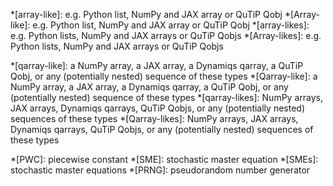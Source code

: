 *[array-like]: e.g. Python list, NumPy and JAX array or QuTiP Qobj
*[Array-like]: e.g. Python list, NumPy and JAX array or QuTiP Qobj
*[array-likes]: e.g. Python lists, NumPy and JAX arrays or QuTiP Qobjs
*[Array-likes]: e.g. Python lists, NumPy and JAX arrays or QuTiP Qobjs

*[qarray-like]: a NumPy array, a JAX array, a Dynamiqs qarray, a QuTiP Qobj, or any (potentially nested) sequence of these types
*[Qarray-like]: a NumPy array, a JAX array, a Dynamiqs qarray, a QuTiP Qobj, or any (potentially nested) sequence of these types
*[qarray-likes]: NumPy arrays, JAX arrays, Dynamiqs qarrays, QuTiP Qobjs, or any (potentially nested) sequences of these types
*[Qarray-likes]: NumPy arrays, JAX arrays, Dynamiqs qarrays, QuTiP Qobjs, or any (potentially nested) sequences  of these types

*[PWC]: piecewise constant
*[SME]: stochastic master equation
*[SMEs]: stochastic master equations
*[PRNG]: pseudorandom number generator
